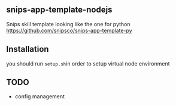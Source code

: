 ## snips-app-template-nodejs

Snips skill template looking like the one for python https://github.com/snipsco/snips-app-template-py

## Installation
you should run `setup.sh`in order to setup virtual node environment

## TODO
 - config management

